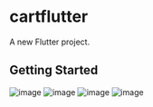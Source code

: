 # cartflutter

A new Flutter project.

## Getting Started

![image](https://github.com/user-attachments/assets/68647ab0-75c4-4faf-8dbc-1c5c56ce3896)
![image](https://github.com/user-attachments/assets/6c79b376-4945-4fca-9be6-de731478574e)
![image](https://github.com/user-attachments/assets/d698999f-973d-4550-b517-3b8de037d408)
![image](https://github.com/user-attachments/assets/28140624-1030-45b0-b67d-b35c112bf22c)



